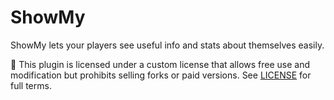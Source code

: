 # ShowMy
ShowMy lets your players see useful info and stats about themselves easily.

📜 This plugin is licensed under a custom license that allows free use and modification but prohibits selling forks or paid versions. See [LICENSE](LICENSE) for full terms.
